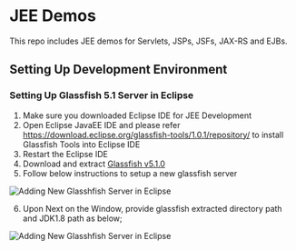 # JEE Demos
This repo includes JEE demos for Servlets, JSPs, JSFs, JAX-RS and EJBs.

## Setting Up Development Environment
### Setting Up Glassfish 5.1 Server in Eclipse

1. Make sure you downloaded Eclipse IDE for JEE Development
2. Open Eclipse JavaEE IDE and please refer https://download.eclipse.org/glassfish-tools/1.0.1/repository/ to install Glassfish Tools into Eclipse IDE
3. Restart the Eclipse IDE
4. Download and extract [Glassfish v5.1.0](https://www.eclipse.org/downloads/download.php?file=/glassfish/glassfish-5.1.0.zip)
5. Follow below instructions to setup a new glassfish server

![Adding New Glasshfish Server in Eclipse](https://github.com/rasika/jee-demo/raw/master/docs/new-glassfish-server.png)

6. Upon Next on the Window, provide glassfish extracted directory path and JDK1.8 path as below;

![Adding New Glasshfish Server in Eclipse](https://github.com/rasika/jee-demo/raw/master/docs/new-glassfish-server2.png)
